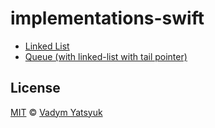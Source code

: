 # implementations-swift

* [Linked List](https://github.com/VadimDez/implementations-swift/blob/master/linked-list/linked-list/LinkedList.swift)
* [Queue (with linked-list with tail pointer)](https://github.com/VadimDez/implementations-swift/blob/master/linked-list/linked-list/Queue.swift)

## License

[MIT](https://tldrlegal.com/license/mit-license) © [Vadym Yatsyuk](https://github.com/vadimdez)
